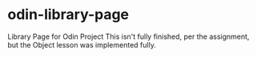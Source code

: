 # odin-library-page
Library Page for Odin Project
This isn't fully finished, per the assignment, but the Object lesson was implemented fully.
